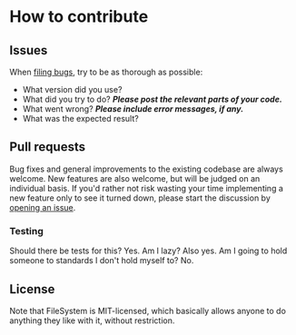 # How to contribute


## Issues

When [filing bugs](https://github.com/cjrasmussen/BlueskyApi/issues/new),
try to be as thorough as possible:
* What version did you use?
* What did you try to do? ***Please post the relevant parts of your code.***
* What went wrong? ***Please include error messages, if any.***
* What was the expected result?


## Pull requests

Bug fixes and general improvements to the existing codebase are always welcome.
New features are also welcome, but will be judged on an individual basis. If
you'd rather not risk wasting your time implementing a new feature only to see
it turned down, please start the discussion by
[opening an issue](https://github.com/cjrasmussen/BlueskyApi/issues/new).


### Testing

Should there be tests for this?  Yes.  Am I lazy?  Also yes.  Am I going to hold 
someone to standards I don't hold myself to?  No.


## License

Note that FileSystem is MIT-licensed, which basically allows anyone to do
anything they like with it, without restriction.